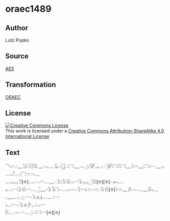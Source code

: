 # oraec1489

## Author

Lutz Popko

## Source

[AES](https://github.com/simondschweitzer/aes)

## Transformation

[ORAEC](https://oraec.github.io/)

## License

<a rel="license" href="http://creativecommons.org/licenses/by-sa/4.0/"><img alt="Creative Commons License" style="border-width:0" src="https://i.creativecommons.org/l/by-sa/4.0/88x31.png" /></a><br />This work is licensed under a <a rel="license" href="http://creativecommons.org/licenses/by-sa/4.0/">Creative Commons Attribution-ShareAlike 4.0 International License</a>

## Text

𓆓𓂧𓈖𓅮𓎛𓎿𓋴𓀁𓈖𓏏𓏭𓐛𓄿𓏏𓉗𓏏𓉐𓈖𓁹𓊨𓀭𓏞𓊵𓏏𓊪𓊹𓏞𓉐𓌉𓉐𓈖𓇋𓏠𓈖𓉐𓏤𓎡𓈖𓏥𓂋𓏤𓀯𓐙𓊤𓆓𓂧𓆑<br>
𓂝𓈙𓀞[⯑]𓂋𓇯𓄔𓐛𓈖𓏏𓅱𓊤𓅱𓀁𓏥𓎡𓅱𓈙𓃀𓀁[⯑][⯑]𓏏𓍃𓐛<br>
𓂞𓎡𓊤𓅱𓀁𓎡𓐛𓃀𓈖𓏌𓅱𓅣𓊹𓏏𓂋𓏭𓏛𓏏𓅱𓄞𓂧𓂧𓅱𓀁[⯑]𓇋𓏠𓈖𓀀𓏛𓂋𓈖𓀁𓆑<br>
𓊪𓈖𓂝𓂻𓎡𓏏𓅱𓁷𓏤𓋀𓐛𓂢𓎡<br>
𓂞𓎡𓏏𓅱𓁷𓏤𓋁𓂢𓏭𓎡<br>
𓋴𓇛𓐛𓏛𓎡𓂋𓊨𓏏𓉐𓎡[⯑][⯑]<br>
